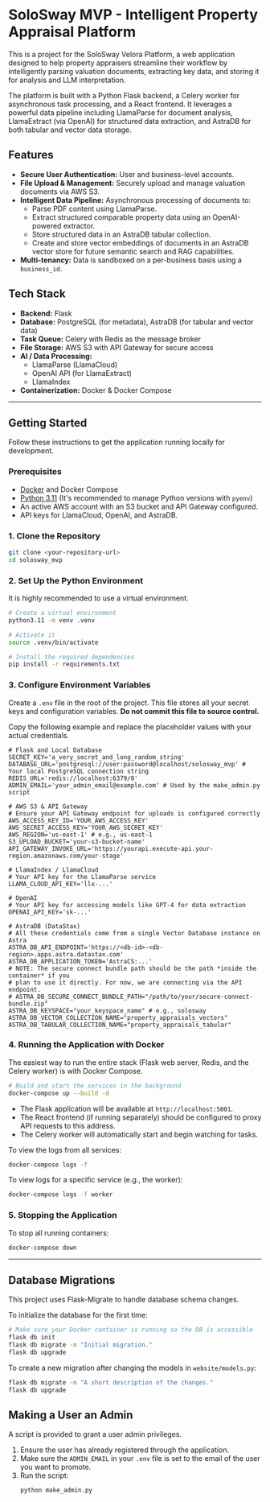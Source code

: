 # SoloSway MVP - Intelligent Property Appraisal Platform

This is a project for the SoloSway Velora Platform, a web application designed to help property appraisers streamline their workflow by intelligently parsing valuation documents, extracting key data, and storing it for analysis and LLM interpretation.

The platform is built with a Python Flask backend, a Celery worker for asynchronous task processing, and a React frontend. It leverages a powerful data pipeline including LlamaParse for document analysis, LlamaExtract (via OpenAI) for structured data extraction, and AstraDB for both tabular and vector data storage.

## Features

- **Secure User Authentication:** User and business-level accounts.
- **File Upload & Management:** Securely upload and manage valuation documents via AWS S3.
- **Intelligent Data Pipeline:** Asynchronous processing of documents to:
    - Parse PDF content using LlamaParse.
    - Extract structured comparable property data using an OpenAI-powered extractor.
    - Store structured data in an AstraDB tabular collection.
    - Create and store vector embeddings of documents in an AstraDB vector store for future semantic search and RAG capabilities.
- **Multi-tenancy:** Data is sandboxed on a per-business basis using a `business_id`.

## Tech Stack

- **Backend:** Flask
- **Database:** PostgreSQL (for metadata), AstraDB (for tabular and vector data)
- **Task Queue:** Celery with Redis as the message broker
- **File Storage:** AWS S3 with API Gateway for secure access
- **AI / Data Processing:**
    - LlamaParse (LlamaCloud)
    - OpenAI API (for LlamaExtract)
    - LlamaIndex
- **Containerization:** Docker & Docker Compose

---

## Getting Started

Follow these instructions to get the application running locally for development.

### Prerequisites

- [Docker](https://www.docker.com/products/docker-desktop/) and Docker Compose
- [Python 3.11](https://www.python.org/downloads/release/python-3110/) (It's recommended to manage Python versions with `pyenv`)
- An active AWS account with an S3 bucket and API Gateway configured.
- API keys for LlamaCloud, OpenAI, and AstraDB.

### 1. Clone the Repository

```bash
git clone <your-repository-url>
cd solosway_mvp
```

### 2. Set Up the Python Environment

It is highly recommended to use a virtual environment.

```bash
# Create a virtual environment
python3.11 -m venv .venv

# Activate it
source .venv/bin/activate

# Install the required dependencies
pip install -r requirements.txt
```

### 3. Configure Environment Variables

Create a `.env` file in the root of the project. This file stores all your secret keys and configuration variables. **Do not commit this file to source control.**

Copy the following example and replace the placeholder values with your actual credentials.

```env
# Flask and Local Database
SECRET_KEY='a_very_secret_and_long_random_string'
DATABASE_URL='postgresql://user:password@localhost/solosway_mvp' # Your local PostgreSQL connection string
REDIS_URL='redis://localhost:6379/0'
ADMIN_EMAIL='your_admin_email@example.com' # Used by the make_admin.py script

# AWS S3 & API Gateway
# Ensure your API Gateway endpoint for uploads is configured correctly
AWS_ACCESS_KEY_ID='YOUR_AWS_ACCESS_KEY'
AWS_SECRET_ACCESS_KEY='YOUR_AWS_SECRET_KEY'
AWS_REGION='us-east-1' # e.g., us-east-1
S3_UPLOAD_BUCKET='your-s3-bucket-name'
API_GATEWAY_INVOKE_URL='https://yourapi.execute-api.your-region.amazonaws.com/your-stage'

# LlamaIndex / LlamaCloud
# Your API key for the LlamaParse service
LLAMA_CLOUD_API_KEY='llx-...'

# OpenAI
# Your API key for accessing models like GPT-4 for data extraction
OPENAI_API_KEY='sk-...'

# AstraDB (DataStax)
# All these credentials come from a single Vector Database instance on Astra
ASTRA_DB_API_ENDPOINT='https://<db-id>-<db-region>.apps.astra.datastax.com'
ASTRA_DB_APPLICATION_TOKEN='AstraCS:...'
# NOTE: The secure connect bundle path should be the path *inside the container* if you
# plan to use it directly. For now, we are connecting via the API endpoint.
# ASTRA_DB_SECURE_CONNECT_BUNDLE_PATH="/path/to/your/secure-connect-bundle.zip" 
ASTRA_DB_KEYSPACE="your_keyspace_name" # e.g., solosway
ASTRA_DB_VECTOR_COLLECTION_NAME="property_appraisals_vectors"
ASTRA_DB_TABULAR_COLLECTION_NAME="property_appraisals_tabular"

```

### 4. Running the Application with Docker

The easiest way to run the entire stack (Flask web server, Redis, and the Celery worker) is with Docker Compose.

```bash
# Build and start the services in the background
docker-compose up --build -d
```

- The Flask application will be available at `http://localhost:5001`.
- The React frontend (if running separately) should be configured to proxy API requests to this address.
- The Celery worker will automatically start and begin watching for tasks.

To view the logs from all services:
```bash
docker-compose logs -f
```

To view logs for a specific service (e.g., the worker):
```bash
docker-compose logs -f worker
```

### 5. Stopping the Application

To stop all running containers:
```bash
docker-compose down
```

---

## Database Migrations

This project uses Flask-Migrate to handle database schema changes.

To initialize the database for the first time:
```bash
# Make sure your Docker container is running so the DB is accessible
flask db init 
flask db migrate -m "Initial migration."
flask db upgrade
```

To create a new migration after changing the models in `website/models.py`:
```bash
flask db migrate -m "A short description of the changes."
flask db upgrade
```

## Making a User an Admin

A script is provided to grant a user admin privileges.
1.  Ensure the user has already registered through the application.
2.  Make sure the `ADMIN_EMAIL` in your `.env` file is set to the email of the user you want to promote.
3.  Run the script:
    ```bash
    python make_admin.py
    ```
